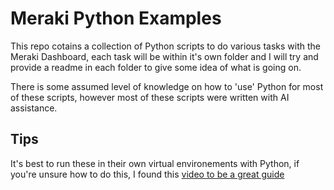 # Meraki Python Examples

This repo cotains a collection of Python scripts to do various tasks with the Meraki Dashboard, each task will be within it's own folder and I will try and provide a readme in each folder to give some idea of what is going on.

There is some assumed level of knowledge on how to 'use' Python for most of these scripts, however most of these scripts were written with AI assistance.

## Tips

It's best to run these in their own virtual environements with Python, if you're unsure how to do this, I found this [video to be a great guide][def]

[def]: https://www.youtube.com/watch?v=Y21OR1OPC9A